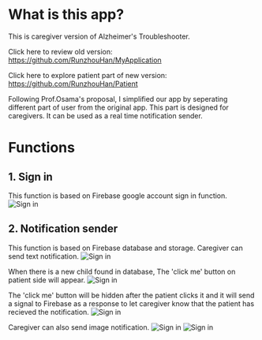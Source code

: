 # What is this app?
This is caregiver version of Alzheimer's Troubleshooter.

Click here to review old version:
https://github.com/RunzhouHan/MyApplication

Click here to explore patient part of new version:
https://github.com/RunzhouHan/Patient

Following Prof.Osama's proposal, I simplified our app by seperating different part of user from the original app.
This part is designed for caregivers. It can be used as a real time notification sender.

#  Functions
 ## 1. Sign in
This function is based on Firebase google account sign in function.
![Sign in](https://raw.github.com/RunzhouHan/Patient/master/sign%20in.png)

 ## 2. Notification sender
 This function is based on Firebase database and storage.
 Caregiver can send text notification.
 ![Sign in](https://raw.github.com/RunzhouHan/caregiver/master/Screen%20Shot%202017-12-03%20at%2010.21.29%20PM.png)

 When there is a new child found in database, The 'click me' button on patient side will appear.
  ![Sign in](https://raw.github.com/RunzhouHan/caregiver/master/Screen%20Shot%202017-12-03%20at%2010.26.31%20PM.png)

 The 'click me' button will be hidden after the patient clicks it and it will send a signal to Firebase as a response to let caregiver know that the patient has recieved the notification.
  ![Sign in](https://raw.github.com/RunzhouHan/caregiver/master/Screen%20Shot%202017-12-03%20at%2010.26.44%20PM.png)
  
Caregiver can also send image notification.
  ![Sign in](https://raw.github.com/RunzhouHan/caregiver/master/Screen%20Shot%202017-12-03%20at%2010.20.54%20PM.png)
  ![Sign in](https://raw.github.com/RunzhouHan/caregiver/master/Screen%20Shot%202017-12-03%20at%2010.21.07%20PM.png)
  


 
 
